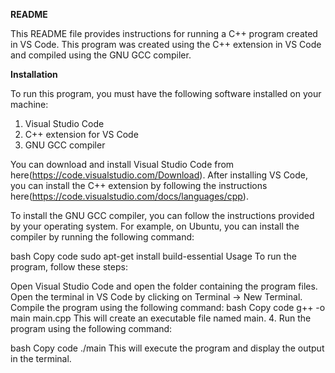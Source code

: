 **README**

This README file provides instructions for running a C++ program created in VS Code. This program was created using the C++ extension in VS Code and compiled using the GNU GCC compiler.


**Installation**

To run this program, you must have the following software installed on your machine:

1. Visual Studio Code
2. C++ extension for VS Code
3. GNU GCC compiler


You can download and install Visual Studio Code from here(https://code.visualstudio.com/Download). 
After installing VS Code, you can install the C++ extension by following the instructions here(https://code.visualstudio.com/docs/languages/cpp).


To install the GNU GCC compiler, you can follow the instructions provided by your operating system. For example, on Ubuntu, you can install the compiler by running the following command:

bash
Copy code
sudo apt-get install build-essential
Usage
To run the program, follow these steps:

Open Visual Studio Code and open the folder containing the program files.
Open the terminal in VS Code by clicking on Terminal -> New Terminal.
Compile the program using the following command:
bash
Copy code
g++ -o main main.cpp
This will create an executable file named main.
4. Run the program using the following command:

bash
Copy code
./main
This will execute the program and display the output in the terminal.
